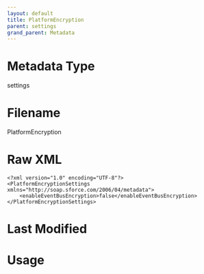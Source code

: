 ```yaml
---
layout: default
title: PlatformEncryption
parent: settings
grand_parent: Metadata
---
```

# Metadata Type
settings


# Filename 
PlatformEncryption


# Raw XML
```
<?xml version="1.0" encoding="UTF-8"?>
<PlatformEncryptionSettings xmlns="http://soap.sforce.com/2006/04/metadata">
    <enableEventBusEncryption>false</enableEventBusEncryption>
</PlatformEncryptionSettings>
```


# Last Modified


# Usage

